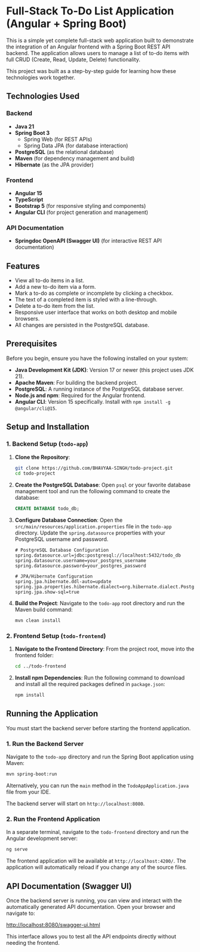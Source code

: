 # Full-Stack To-Do List Application (Angular + Spring Boot)

This is a simple yet complete full-stack web application built to demonstrate the integration of an Angular frontend with a Spring Boot REST API backend. The application allows users to manage a list of to-do items with full CRUD (Create, Read, Update, Delete) functionality.

This project was built as a step-by-step guide for learning how these technologies work together.

## Technologies Used

### Backend
*   **Java 21**
*   **Spring Boot 3**
    *   Spring Web (for REST APIs)
    *   Spring Data JPA (for database interaction)
*   **PostgreSQL** (as the relational database)
*   **Maven** (for dependency management and build)
*   **Hibernate** (as the JPA provider)

### Frontend
*   **Angular 15**
*   **TypeScript**
*   **Bootstrap 5** (for responsive styling and components)
*   **Angular CLI** (for project generation and management)

### API Documentation
*   **Springdoc OpenAPI (Swagger UI)** (for interactive REST API documentation)

## Features
*   View all to-do items in a list.
*   Add a new to-do item via a form.
*   Mark a to-do as complete or incomplete by clicking a checkbox.
*   The text of a completed item is styled with a line-through.
*   Delete a to-do item from the list.
*   Responsive user interface that works on both desktop and mobile browsers.
*   All changes are persisted in the PostgreSQL database.

## Prerequisites

Before you begin, ensure you have the following installed on your system:
*   **Java Development Kit (JDK)**: Version 17 or newer (this project uses JDK 21).
*   **Apache Maven**: For building the backend project.
*   **PostgreSQL**: A running instance of the PostgreSQL database server.
*   **Node.js and npm**: Required for the Angular frontend.
*   **Angular CLI**: Version 15 specifically. Install with `npm install -g @angular/cli@15`.

## Setup and Installation

### 1. Backend Setup (`todo-app`)

1.  **Clone the Repository**:
    ```bash
    git clone https://github.com/BHAVYAA-SINGH/todo-project.git
    cd todo-project
    ```

2.  **Create the PostgreSQL Database**:
    Open `psql` or your favorite database management tool and run the following command to create the database:
    ```sql
    CREATE DATABASE todo_db;
    ```

3.  **Configure Database Connection**:
    Open the `src/main/resources/application.properties` file in the `todo-app` directory. Update the `spring.datasource` properties with your PostgreSQL username and password.
    ```properties
    # PostgreSQL Database Configuration
    spring.datasource.url=jdbc:postgresql://localhost:5432/todo_db
    spring.datasource.username=your_postgres_username
    spring.datasource.password=your_postgres_password

    # JPA/Hibernate Configuration
    spring.jpa.hibernate.ddl-auto=update
    spring.jpa.properties.hibernate.dialect=org.hibernate.dialect.PostgreSQLDialect
    spring.jpa.show-sql=true
    ```

4.  **Build the Project**:
    Navigate to the `todo-app` root directory and run the Maven build command:
    ```bash
    mvn clean install
    ```

### 2. Frontend Setup (`todo-frontend`)

1.  **Navigate to the Frontend Directory**:
    From the project root, move into the frontend folder:
    ```bash
    cd ../todo-frontend
    ```

2.  **Install npm Dependencies**:
    Run the following command to download and install all the required packages defined in `package.json`:
    ```bash
    npm install
    ```

## Running the Application

You must start the backend server before starting the frontend application.

### 1. Run the Backend Server

Navigate to the `todo-app` directory and run the Spring Boot application using Maven:
```bash
mvn spring-boot:run
```
Alternatively, you can run the `main` method in the `TodoAppApplication.java` file from your IDE.

The backend server will start on `http://localhost:8080`.

### 2. Run the Frontend Application

In a separate terminal, navigate to the `todo-frontend` directory and run the Angular development server:
```bash
ng serve
```
The frontend application will be available at `http://localhost:4200/`. The application will automatically reload if you change any of the source files.

## API Documentation (Swagger UI)

Once the backend server is running, you can view and interact with the automatically generated API documentation. Open your browser and navigate to:

[http://localhost:8080/swagger-ui.html](http://localhost:8080/swagger-ui.html)

This interface allows you to test all the API endpoints directly without needing the frontend.
